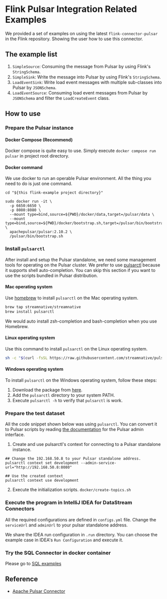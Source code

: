 # Flink Pulsar Integration Related Examples

We provided a set of examples on using the latest `flink-connector-pulsar` in the Flink repository.
Showing the user how to use this connector.

## The example list

1. `SimpleSource`: Consuming the message from Pulsar by using Flink's `StringSchema`.
2. `SimpleSink`: Write the message into Pulsar by using Flink's `StringSchema`.
3. `LoadEventSink`: Write load event messages with multiple sub-classes into Pulsar by `JSONSchema`.
4. `LoadEventSource`: Consuming load event messages from Pulsar by `JSONSchema` and filter the `LoadCreateEvent` class.

## How to use

### Prepare the Pulsar instance

#### Docker Compose (Recommend)

Docker compose is quite easy to use. Simply execute `docker compose run pulsar` in project root directory.

#### Docker command

We use docker to run an operable Pulsar environment. All the thing you need to do is just one command.

```shell
cd "${this flink-example project directory}"

sudo docker run -it \
  -p 6650:6650 \
  -p 8080:8080 \
  --mount type=bind,source=${PWD}/docker/data,target=/pulsar/data \
  --mount type=bind,source=${PWD}/docker/bootstrap.sh,target=/pulsar/bin/bootstrap.sh \
  apachepulsar/pulsar:2.10.2 \
  /pulsar/bin/bootstrap.sh
```

### Install `pulsarctl`

After install and setup the Pulsar standalone, we need some management tools for operating on the Pulsar cluster.
We prefer to use [pulsarctl](https://github.com/streamnative/pulsarctl) because it supports shell auto-completion.
You can skip this section if you want to use the scripts bundled in Pulsar distribution.

#### Mac operating system

Use [homebrew](https://brew.sh/) to install `pulsarctl` on the Mac operating system.

```bash
brew tap streamnative/streamnative
brew install pulsarctl
```

We would auto install zsh-completion and bash-completion when you use Homebrew.

#### Linux operating system

Use this command to install `pulsarctl` on the Linux operating system.

```bash
sh -c "$(curl -fsSL https://raw.githubusercontent.com/streamnative/pulsarctl/master/install.sh)"
```

#### Windows operating system

To install `pulsarctl` on the Windows operating system, follow these steps:

1. Download the package from [here](https://github.com/streamnative/pulsarctl/releases).
2. Add the `pulsarctl` directory to your system PATH.
3. Execute `pulsarctl -h`  to verify that `pulsarctl` is work.

### Prepare the test dataset

All the code snippet shown below was using `pulsarctl`. You can convert it to Pulsar scripts
by reading [the documentation](https://pulsar.apache.org/docs/en/admin-api-overview/) for the Pulsar admin interface.

1. Create and use pulsarctl's context for connecting to a Pulsar standalone instance.

```shell
## Change the 192.168.50.8 to your Pulsar standalone address. 
pulsarctl context set development --admin-service-url="http://192.168.50.8:8080"

## Use the created context
pulsarctl context use development
```

2. Execute the initialization scripts. `docker/create-topics.sh`

### Execute the program in IntelliJ IDEA for DataStream Connectors

All the required configurations are defined in `configs.yml` file. Change the `serviceUrl` and `adminUrl` to your
pulsar standalone address.

We share the IDEA run configuration in `.run` directory. You can choose the example case in IDEA's `Run Configuration` and execute it.


### Try the SQL Connector in docker container

Please go to [SQL examples](docs/sql-example.md)

## Reference

* [Apache Pulsar Connector](https://nightlies.apache.org/flink/flink-docs-master/docs/connectors/datastream/pulsar/)
